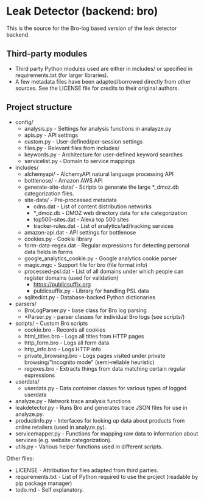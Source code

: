 Leak Detector (backend: bro)
============================

This is the source for the Bro-log based version of the leak detector backend.  

Third-party modules
-------------------
* Third party Python modules used are either in includes/ or specified in requirements.txt (for larger libraries).
* A few metadata files have been adapted/borrowed directly from other sources. See the LICENSE file for credits to their original authors.

Project structure
-----------------
* config/
	* analysis.py - Settings for analysis functions in analayze.py
	* apis.py - API settings
	* custom.py - User-defined/per-session settings
	* files.py - Relevant files from includes/
	* keywords.py - Architecture for user-defined keyword searches
	* servicelist.py - Domain to service mappings
* includes/
	* alchemyapi/ - AlchemyAPI natural language processing API
	* bottlenose/ - Amazon AWS API 
	* generate-site-data/ - Scripts to generate the large *_dmoz.db categorization files.
	* site-data/ - Pre-processed metadata
		* cdns.dat - List of content distribution networks
		* *_dmoz.db - DMOZ web directory data for site categorization
		* top500-sites.dat - Alexa top 500 sites
		* tracker-rules.dat - List of analytics/ad/tracking services
	* amazon-api.dat - API settings for bottlenose
	* cookies.py - Cookie library
	* form-data-regex.dat - Regular expressions for detecting personal data fields in forms
	* google\_analytics_cookie.py - Google analytics cookie parser
	* magic.mgc - Support file for bro (file format info)
	* processed-psl.dat - List of all domains under which people can register domains (used for validation)
		* https://publicsuffix.org
		* publicsuffix.py - Library for handling PSL data
	* sqlitedict.py - Database-backed Python dictionaries
* parsers/
	* BroLogParser.py - base class for Bro log parsing
	* *Parser.py - parser classes for individual Bro logs (see scripts/)
* scripts/ - Custom Bro scripts
	* cookie.bro - Records all cookies
	* html_titles.bro - Logs all titles from HTTP pages
	* http_form.bro - Logs all form data
	* http_info.bro - Logs HTTP info
	* private_browsing.bro - Logs pages visited under private browsing/"incognito mode" (semi-reliable heuristic)
	* regexes.bro - Extracts things from data matching certain regular expressions
* userdata/
	* userdata.py - Data container classes for various types of logged userdata
* analyze.py - Network trace analysis functions
* leakdetector.py - Runs Bro and generates trace JSON files for use in analyze.py.
* productinfo.py - Interfaces for looking up data about products from online retailers (used in analyze.py).
* servicemapper.py - Functions for mapping raw data to information about services (e.g. website categorization).
* utils.py - Various helper functions used in different scripts.

Other files:
* LICENSE - Attribution for files adapted from third parties.
* requirements.txt - List of Python required to use the project (readable by pip package manager)
* todo.md - Self explanatory. 
	
	
